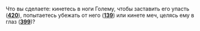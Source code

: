 Что вы сделаете: кинетесь в ноги Голему, чтобы заставить его упасть ([**420**](#n_420)), попытаетесь убежать от него ([**139**](#n_139)) или кинете меч, целясь ему в глаз ([**399**](#n_399))?

